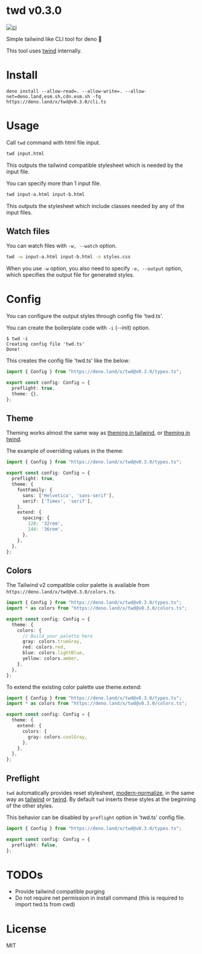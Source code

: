 # twd v0.3.0

[![ci](https://github.com/kt3k/twd/actions/workflows/ci.yml/badge.svg)](https://github.com/kt3k/twd/actions/workflows/ci.yml)

Simple tailwind like CLI tool for deno 🦕

This tool uses [twind](https://github.com/tw-in-js/twind) internally.

# Install

```
deno install --allow-read=. --allow-write=. --allow-net=deno.land,esm.sh,cdn.esm.sh -fq https://deno.land/x/twd@v0.3.0/cli.ts
```

# Usage

Call `twd` command with html file input.

```sh
twd input.html
```

This outputs the tailwind compatible stylesheet which is needed by the input
file.

You can specify more than 1 input file.

```sh
twd input-a.html input-b.html
```

This outputs the stylesheet which include classes needed by any of the input
files.

## Watch files

You can watch files with `-w, --watch` option.

```sh
twd -w input-a.html input-b.html -o styles.css
```

When you use `-w` option, you also need to specify `-o, --output` option, which
specifies the output file for generated styles.

# Config

You can configure the output styles through config file 'twd.ts'.

You can create the boilerplate code with `-i` (--init) option.

```shellsession
$ twd -i
Creating config file 'twd.ts'
Done!
```

This creates the config file 'twd.ts' like the below:

```ts
import { Config } from "https://deno.land/x/twd@v0.3.0/types.ts";

export const config: Config = {
  preflight: true,
  theme: {},
};
```

## Theme

Theming works almost the same way as [theming in tailwind](https://tailwindcss.com/docs/theme), or [theming in twind](https://twind.dev/handbook/configuration.html#theme).

The example of overriding values in the theme:

```ts
import { Config } from "https://deno.land/x/twd@v0.3.0/types.ts";

export const config: Config = { 
  preflight: true,
  theme: {
    fontFamily: {
      sans: ['Helvetica', 'sans-serif'],
      serif: ['Times', 'serif'],
    },
    extend: {
      spacing: {
        128: '32rem',
        144: '36rem',
      },
    },
  },
};
```

## Colors

The Tailwind v2 compatible color palette is available from `https://deno.land/x/twd@v0.3.0/colors.ts`.

```ts
import { Config } from "https://deno.land/x/twd@v0.3.0/types.ts";
import * as colors from "https://deno.land/x/twd@v0.3.0/colors.ts";

export const config: Config = { 
  theme: {
    colors: {
      // Build your palette here
      gray: colors.trueGray,
      red: colors.red,
      blue: colors.lightBlue,
      yellow: colors.amber,
    },
  },
};
```

To extend the existing color palette use theme.extend:

```ts
import { Config } from "https://deno.land/x/twd@v0.3.0/types.ts";
import * as colors from "https://deno.land/x/twd@v0.3.0/colors.ts";

export const config: Config = { 
  theme: {
    extend: {
      colors: {
        gray: colors.coolGray,
      },
    },  
  },  
};
```

## Preflight

`twd` automatically provides reset stylesheet, [modern-normalize](https://github.com/sindresorhus/modern-normalize), in the same way as [tailwind](https://tailwindcss.com/docs/preflight) or [twind](https://twind.dev/handbook/configuration.html#preflight). By default `twd` inserts these styles at the beginning of the other styles.

This behavior can be disabled by `preflight` option in 'twd.ts' config file.

```ts
import { Config } from "https://deno.land/x/twd@v0.3.0/types.ts";

export const config: Config = { 
  preflight: false,
};
```

# TODOs

- Provide tailwind compatible purging
- Do not require net permission in install command (this is required to import
  twd.ts from cwd)

# License

MIT
